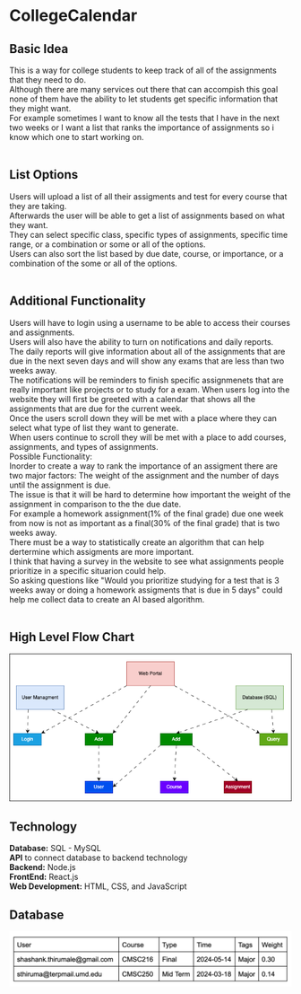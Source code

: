 # CollegeCalendar
## Basic Idea<br>
This is a way for college students to keep track of all of the assignments that they need to do.<br> 
Although there are many services out there that can accompish this goal none of them have the ability to let students get specific information that they might want.<br>
For example sometimes I want to know all the tests that I have in the next two weeks or I want a list that ranks the importance of assignments so i know which one to start working on.<br><br>

## List Options
Users will upload a list of all their assigments and test for every course that they are taking.<br>
Afterwards the user will be able to get a list of assignments based on what they want.<br>
They can select specific class, specific types of assignments, specific time range, or a combination or some or all of the options.<br>
Users can also sort the list based by due date, course, or importance, or a combination of the some or all of the options.<br><br>

## Additional Functionality
Users will have to login using a username to be able to access their courses and assignments.<br>
Users will also have the ability to turn on notifications and daily reports.<br>
The daily reports will give information about all of the assignments that are due in the next seven days and will show any exams that are less than two weeks away.<br>
The notifications will be reminders to finish specific assignmenets that are really important like projects or to study for a exam.
When users log into the website they will first be greeted with a calendar that shows all the assignments that are due for the current week.<br>
Once the users scroll down they will be met with a place where they can select what type of list they want to generate.<br>
When users continue to scroll they will be met with a place to add courses, assignments, and types of assignments.<br>
Possible Functionality:<br>
Inorder to create a way to rank the importance of an assigment there are two major factors: The weight of the assignment and the number of days until the assignment is due.<br>
The issue is that it will be hard to determine how important the weight of the assignment in comparison to the the due date.<br> 
For example a homework assignment(1% of the final grade) due one week from now is not as important as a final(30% of the final grade) that is two weeks away.<br>
There must be a way to statistically create an algorithm that can help dertermine which assigments are more important.<br>
I think that having a survey in the website to see what assignments people prioritize in a specific situarion could help.<br>
So asking questions like "Would you prioritize studying for a test that is 3 weeks away or doing a homework assigments that is due in 5 days" could help me collect data to create an AI based algorithm.<br><br>

## High Level Flow Chart
![Image](HighLevelFlowChart.png) 

## Technology
**Database:** SQL - MySQL<br>
**API** to connect database to backend technology<br>
**Backend:** Node.js<br>
**FrontEnd:** React.js<br>
**Web Development:** HTML, CSS, and JavaScript<br>

## Database
![Image](database.png) 






